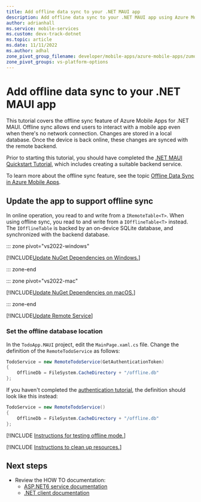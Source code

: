 ```yaml
---
title: Add offline data sync to your .NET MAUI app
description: Add offline data sync to your .NET MAUI app using Azure Mobile Apps with our tutorial.
author: adrianhall
ms.service: mobile-services
ms.custom: devx-track-dotnet
ms.topic: article
ms.date: 11/11/2022
ms.author: adhal
zone_pivot_group_filename: developer/mobile-apps/azure-mobile-apps/zumo-zone-pivot-groups.json
zone_pivot_groups: vs-platform-options
---
```


# Add offline data sync to your .NET MAUI app

This tutorial covers the offline sync feature of Azure Mobile Apps for .NET MAUI. Offline sync allows end users to interact with a mobile app even when there's no network connection. Changes are stored in a local database. Once the device is back online, these changes are synced with the remote backend.

Prior to starting this tutorial, you should have completed the [.NET MAUI Quickstart Tutorial](./index.md), which includes creating a suitable backend service.

To learn more about the offline sync feature, see the topic [Offline Data Sync in Azure Mobile Apps](../../howto/data-sync.md).

## Update the app to support offline sync

In online operation, you read to and write from a `IRemoteTable<T>`.  When using offline sync, you read to and write from a `IOfflineTable<T>` instead.  The `IOfflineTable` is backed by an on-device SQLite database, and synchronized with the backend database.

::: zone pivot="vs2022-windows"

[!INCLUDE[Update NuGet Dependencies on Windows.](~/mobile-apps/azure-mobile-apps/includes/quickstart/windows/add-offline-nuget.md)]

::: zone-end

::: zone pivot="vs2022-mac"

[!INCLUDE[Update NuGet Dependencies on macOS.](~/mobile-apps/azure-mobile-apps/includes/quickstart/mac/add-offline-nuget.md)]

::: zone-end

[!INCLUDE[Update Remote Service](~/mobile-apps/azure-mobile-apps/includes/quickstart/windows/add-offline-code.md)]

### Set the offline database location

In the `TodoApp.MAUI` project, edit the `MainPage.xaml.cs` file.  Change the definition of the `RemoteTodoService` as follows:

``` csharp
TodoService = new RemoteTodoService(GetAuthenticationToken)
{
    OfflineDb = FileSystem.CacheDirectory + "/offline.db"
};
```

If you haven't completed the [authentication tutorial](./authentication.md), the definition should look like this instead:

``` csharp
TodoService = new RemoteTodoService()
{
    OfflineDb = FileSystem.CacheDirectory + "/offline.db"
};
```

[!INCLUDE [Instructions for testing offline mode.](~/mobile-apps/azure-mobile-apps/includes/quickstart/common/test-offline-app.md)]

[!INCLUDE [Instructions to clean up resources.](~/mobile-apps/azure-mobile-apps/includes/quickstart/common/clean-up.md)]

## Next steps

* Review the HOW TO documentation:
  * [ASP.NET6 service documentation](~/mobile-apps/azure-mobile-apps/howto/server/dotnet-core.md)
  * [.NET client documentation](~/mobile-apps/azure-mobile-apps/howto/client/dotnet.md)

